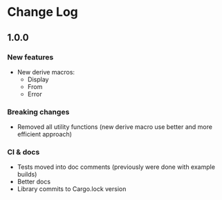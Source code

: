 # Change Log

## 1.0.0

### New features

- New derive macros:
    * Display
    * From
    * Error

### Breaking changes

- Removed all utility functions (new derive macro use better and more
  efficient approach)

### CI & docs

- Tests moved into doc comments (previously were done with example builds)
- Better docs
- Library commits to Cargo.lock version
